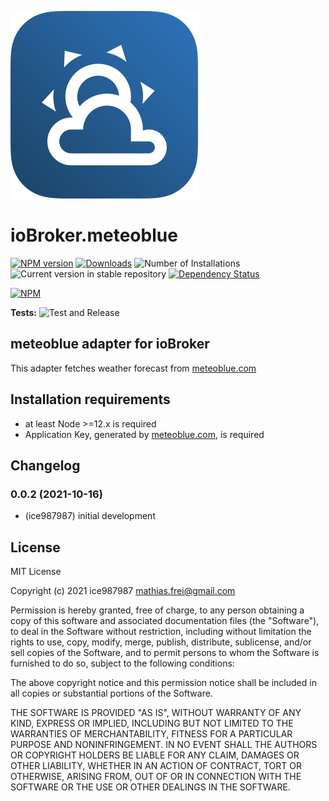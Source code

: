 ![Logo](admin/meteoblue.png)
# ioBroker.meteoblue

[![NPM version](https://img.shields.io/npm/v/iobroker.meteoblue.svg)](https://www.npmjs.com/package/iobroker.meteoblue)
[![Downloads](https://img.shields.io/npm/dm/iobroker.meteoblue.svg)](https://www.npmjs.com/package/iobroker.meteoblue)
![Number of Installations](https://iobroker.live/badges/meteoblue-installed.svg)
![Current version in stable repository](https://iobroker.live/badges/meteoblue-stable.svg)
[![Dependency Status](https://img.shields.io/david/ice987987/iobroker.meteoblue.svg)](https://david-dm.org/ice987987/iobroker.meteoblue)

[![NPM](https://nodei.co/npm/iobroker.meteoblue.png?downloads=true)](https://nodei.co/npm/iobroker.meteoblue/)

**Tests:** ![Test and Release](https://github.com/ice987987/ioBroker.meteoblue/workflows/Test%20and%20Release/badge.svg)

## meteoblue adapter for ioBroker

This adapter fetches weather forecast from [meteoblue.com](http://www.meteoblue.com)


## Installation requirements

* at least Node >=12.x is required
* Application Key, generated by [meteoblue.com](https://content.meteoblue.com/de/zugangsoptionen/meteoblue-wetter-api), is required

## Changelog
<!--
	Placeholder for the next version (at the beginning of the line):
	### **WORK IN PROGRESS**
-->
### 0.0.2 (2021-10-16)
-   (ice987987) initial development

## License
MIT License

Copyright (c) 2021 ice987987 <mathias.frei@gmail.com>

Permission is hereby granted, free of charge, to any person obtaining a copy
of this software and associated documentation files (the "Software"), to deal
in the Software without restriction, including without limitation the rights
to use, copy, modify, merge, publish, distribute, sublicense, and/or sell
copies of the Software, and to permit persons to whom the Software is
furnished to do so, subject to the following conditions:

The above copyright notice and this permission notice shall be included in all
copies or substantial portions of the Software.

THE SOFTWARE IS PROVIDED "AS IS", WITHOUT WARRANTY OF ANY KIND, EXPRESS OR
IMPLIED, INCLUDING BUT NOT LIMITED TO THE WARRANTIES OF MERCHANTABILITY,
FITNESS FOR A PARTICULAR PURPOSE AND NONINFRINGEMENT. IN NO EVENT SHALL THE
AUTHORS OR COPYRIGHT HOLDERS BE LIABLE FOR ANY CLAIM, DAMAGES OR OTHER
LIABILITY, WHETHER IN AN ACTION OF CONTRACT, TORT OR OTHERWISE, ARISING FROM,
OUT OF OR IN CONNECTION WITH THE SOFTWARE OR THE USE OR OTHER DEALINGS IN THE
SOFTWARE.